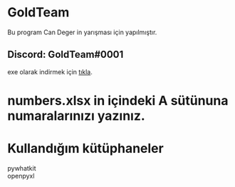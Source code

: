 <h1>GoldTeam</h1>

<p>Bu program Can Deger in yarışması için yapılmıştır.</p>

<h2>Discord: GoldTeam#0001</h2>

<p>exe olarak indirmek için <a href="https://s6.dosya.tc/server4/hdpzrh/Whatsaap_Sender.rar.html"> tıkla</a>.</p>

<h1>numbers.xlsx in içindeki A sütünuna numaralarınızı yazınız.</h1>

<h1>Kullandığım kütüphaneler</h1>

<p>pywhatkit<br>openpyxl</p>
